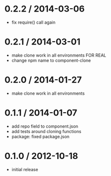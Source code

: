 
0.2.2 / 2014-03-06
==================

 * fix require() call again

0.2.1 / 2014-03-01
==================

 * make clone work in all environments FOR REAL
 * change npm name to component-clone

0.2.0 / 2014-01-27
==================

 * make clone work in all environments

0.1.1 / 2014-01-07
==================

 * add repo field to component.json
 * add tests around cloning functions
 * package: fixed package.json

0.1.0 / 2012-10-18
==================

  * initial release
